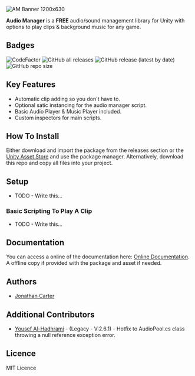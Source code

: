 ![AM Banner 1200x630](https://github.com/CarterGames/AudioManager/assets/33253710/c12da612-d4a7-40ff-9fe2-0eae107a402b)

<b>Audio Manager</b> is a <b>FREE</b> audio/sound management library for Unity with options to play clips & background music for any game. 

## Badges
![CodeFactor](https://www.codefactor.io/repository/github/cartergames/audiomanager/badge?style=for-the-badge)
![GitHub all releases](https://img.shields.io/github/downloads/CarterGames/AudioManager/total?style=for-the-badge)
![GitHub release (latest by date)](https://img.shields.io/github/v/release/CarterGames/AudioManager?style=for-the-badge)
![GitHub repo size](https://img.shields.io/github/repo-size/CarterGames/AudioManager?style=for-the-badge)

## Key Features
- Automatic clip adding so you don't have to.
- Optional satic instancing for the audio manager script.
- Basic Audio Player & Music Player included.
- Custom inspectors for main scripts.

## How To Install
Either download and import the package from the releases section or the <a href="https://assetstore.unity.com/packages/tools/audio/audio-manager-cg-149123">Unity Asset Store</a> and use the package manager. Alternatively, download this repo and copy all files into your project.

## Setup

- TODO - Write this...


### Basic Scripting To Play A Clip

- TODO - Write this...

## Documentation
You can access a online of the documentation here: <a href="https://carter.games/audiomanager">Online Documentation</a>. A offline copy if provided with the package and asset if needed. 

## Authors
- <a href="https://github.com/JonathanMCarter">Jonathan Carter</a>

## Additional Contributors
- <a href="https://github.com/Yemeni">Yousef Al-Hadhrami</a> - (Legacy - V:2.6.1) - Hotfix to AudioPool.cs class throwing a null reference exception error.

## Licence
MIT Licence
